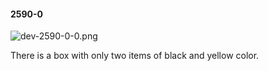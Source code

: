 #### 2590-0
![dev-2590-0-0.png](https://github.com/lil-lab/nlvr/raw/master/nlvr/dev/images/2/dev-2590-0-0.png "dev-2590-0-0.png")

There is a box with only two items of black and yellow color.